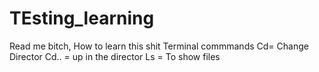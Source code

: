 # TEsting_learning
Read me bitch, How to learn this shit
Terminal commmands
Cd= Change Director
Cd.. = up in the director
Ls = To show files
